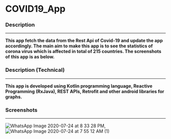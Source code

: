 # COVID19_App
### Description
_________________________
**This app fetch the data from the Rest Api of Covid-19 and update the app accordingly. The main aim to make this app is to see the statistics of corona virus which is affected in total of 215 countries. The screenshots of this app is as below.**

### Description (Technical)
__________________________
**This app is developed using Kotlin programming language, Reactive Programming (RxJava), REST APIs, Retrofit and other android libraries for graphs.** 

### Screenshots
___________________________________________
![WhatsApp Image 2020-07-24 at 8 33 28 PM](https://user-images.githubusercontent.com/47896958/88424854-9beafa80-cdee-11ea-8d81-f2bcce55ddda.jpeg),![WhatsApp Image 2020-07-24 at 7 55 12 AM (1)](https://user-images.githubusercontent.com/47896958/88427176-b4f5aa80-cdf2-11ea-8a1a-9f3c12cc5f01.jpeg)
